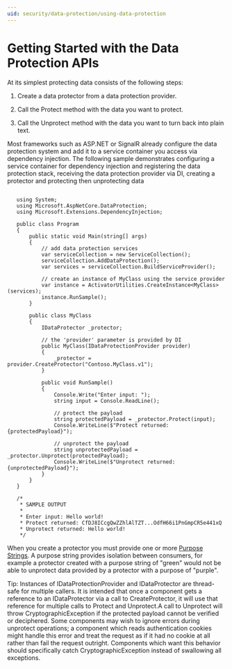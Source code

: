 ```yaml
---
uid: security/data-protection/using-data-protection
---
```

<a name=security-data-protection-getting-started></a>

  # Getting Started with the Data Protection APIs

At its simplest protecting data consists of the following steps:

1. Create a data protector from a data protection provider.

2. Call the Protect method with the data you want to protect.

3. Call the Unprotect method with the data you want to turn back into plain text.

Most frameworks such as ASP.NET or SignalR already configure the data protection system and add it to a service container you access via dependency injection. The following sample demonstrates configuring a service container for dependency injection and registering the data protection stack, receiving the data protection provider via DI, creating a protector and protecting then unprotecting data

<!-- literal_block {"xml:space": "preserve", "backrefs": [], "source": "/Users/shirhatti/docs/Docs/aspnet/security/data-protection/using-data-protection/samples/protectunprotect.cs", "ids": [], "dupnames": [], "names": [], "classes": [], "linenos": true, "language": "none", "highlight_args": {"hl_lines": [26, 34, 35, 36, 37, 38, 39, 40], "linenostart": 1}} -->

````none

   using System;
   using Microsoft.AspNetCore.DataProtection;
   using Microsoft.Extensions.DependencyInjection;

   public class Program
   {
       public static void Main(string[] args)
       {
           // add data protection services
           var serviceCollection = new ServiceCollection();
           serviceCollection.AddDataProtection();
           var services = serviceCollection.BuildServiceProvider();

           // create an instance of MyClass using the service provider
           var instance = ActivatorUtilities.CreateInstance<MyClass>(services);
           instance.RunSample();
       }

       public class MyClass
       {
           IDataProtector _protector;

           // the 'provider' parameter is provided by DI
           public MyClass(IDataProtectionProvider provider)
           {
               _protector = provider.CreateProtector("Contoso.MyClass.v1");
           }

           public void RunSample()
           {
               Console.Write("Enter input: ");
               string input = Console.ReadLine();

               // protect the payload
               string protectedPayload = _protector.Protect(input);
               Console.WriteLine($"Protect returned: {protectedPayload}");

               // unprotect the payload
               string unprotectedPayload = _protector.Unprotect(protectedPayload);
               Console.WriteLine($"Unprotect returned: {unprotectedPayload}");
           }
       }
   }

   /*
    * SAMPLE OUTPUT
    *
    * Enter input: Hello world!
    * Protect returned: CfDJ8ICcgQwZZhlAlTZT...OdfH66i1PnGmpCR5e441xQ
    * Unprotect returned: Hello world!
    */

   ````

When you create a protector you must provide one or more [Purpose Strings](consumer-apis/purpose-strings.md). A purpose string provides isolation between consumers, for example a protector created with a purpose string of "green" would not be able to unprotect data provided by a protector with a purpose of "purple".

Tip: Instances of IDataProtectionProvider and IDataProtector are thread-safe for multiple callers. It is intended that once a component gets a reference to an IDataProtector via a call to CreateProtector, it will use that reference for multiple calls to Protect and Unprotect.A call to Unprotect will throw CryptographicException if the protected payload cannot be verified or deciphered. Some components may wish to ignore errors during unprotect operations; a component which reads authentication cookies might handle this error and treat the request as if it had no cookie at all rather than fail the request outright. Components which want this behavior should specifically catch CryptographicException instead of swallowing all exceptions.

